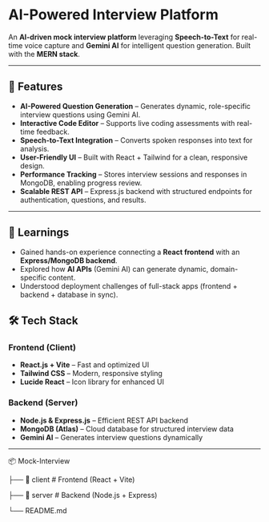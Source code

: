 # AI-Powered Interview Platform

An **AI-driven mock interview platform** leveraging **Speech-to-Text** for real-time voice capture and **Gemini AI** for intelligent question generation. Built with the **MERN stack**.  

---

## 🚀 Features
- **AI-Powered Question Generation** – Generates dynamic, role-specific interview questions using Gemini AI.  
- **Interactive Code Editor** – Supports live coding assessments with real-time feedback.  
- **Speech-to-Text Integration** – Converts spoken responses into text for analysis.  
- **User-Friendly UI** – Built with React + Tailwind for a clean, responsive design.  
- **Performance Tracking** – Stores interview sessions and responses in MongoDB, enabling progress review.  
- **Scalable REST API** – Express.js backend with structured endpoints for authentication, questions, and results.  

---

## 📖 Learnings
- Gained hands-on experience connecting a **React frontend** with an **Express/MongoDB backend**.  
- Explored how **AI APIs** (Gemini AI) can generate dynamic, domain-specific content.  
- Understood deployment challenges of full-stack apps (frontend + backend + database in sync).

  

## 🛠️ Tech Stack
### **Frontend (Client)**
- **React.js + Vite** – Fast and optimized UI  
- **Tailwind CSS** – Modern, responsive styling  
- **Lucide React** – Icon library for enhanced UI  

### **Backend (Server)**
- **Node.js & Express.js** – Efficient REST API backend  
- **MongoDB (Atlas)** – Cloud database for structured interview data  
- **Gemini AI** – Generates interview questions dynamically  

---
📦 Mock-Interview

├── 📁 client   # Frontend (React + Vite)

├── 📁 server   # Backend (Node.js + Express)

└── README.md
